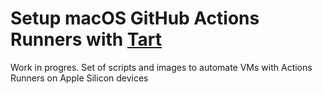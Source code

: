 # Setup macOS GitHub Actions Runners with [Tart](https://github.com/cirruslabs/tart)

Work in progres. Set of scripts and images to automate VMs with Actions Runners on Apple Silicon devices
